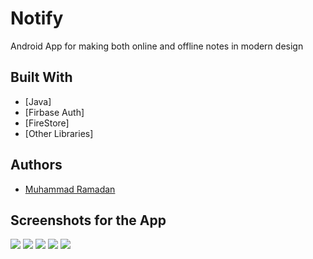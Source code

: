 # Notify
 Android App for making both online and offline notes in modern design


## Built With

* [Java]
* [Firbase Auth]
* [FireStore]
* [Other Libraries]


## Authors

* [Muhammad Ramadan](https://www.linkedin.com/in/m7mdramadandx/)

## Screenshots for the App

![](Gif/splash.gif|10x20) 
![](Gif/signup.gif)
![](Gif/HomeView.gif)
![](Gif/update.gif)
![](Gif/delete.gif)
